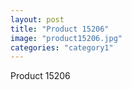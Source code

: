 ```yaml
---
layout: post
title: "Product 15206"
image: "product15206.jpg"
categories: "category1"
---
```

Product 15206
